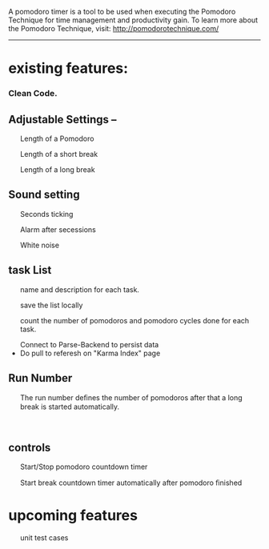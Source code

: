 A pomodoro timer is a tool to be used when executing the Pomodoro Technique for time management and productivity gain. To learn more about the Pomodoro Technique, visit: http://pomodorotechnique.com/
<hr>

<h1>existing features:</h1>
<h3>Clean Code.</h3>
<h2>Adjustable Settings –</h2>
<ul>Length of a Pomodoro </ul>
<ul>Length of a short break </ul>
<ul>Length of a long break </ul>
<h2> Sound setting</h2>
<ul> Seconds ticking</ul>
<ul> Alarm after secessions</ul>
<ul> White noise </ul>
<h2> task List</h2>
<ul> name and description for each task.</ul>
<ul> save the list locally</ul>
<ul>count the number of pomodoros and pomodoro cycles done for each task. </ul>
<ul>Connect to Parse-Backend to persist data 
<li>Do pull to referesh on "Karma Index" page</li>
</ul>


<h2>Run Number</h2>
<ul>The run number deﬁnes the number of pomodoros after that a long break is started automatically.</ul><br>

<h2> controls</h2>
 <ul>Start/Stop pomodoro countdown timer</ul>
 <ul>Start break countdown timer automatically after pomodoro ﬁnished</ul>


<h1>upcoming features</h1>
<ul> unit test cases</ul>


